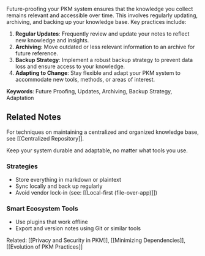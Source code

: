 
Future-proofing your PKM system ensures that the knowledge you collect remains relevant and accessible over time. This involves regularly updating, archiving, and backing up your knowledge base. Key practices include:

1. **Regular Updates**: Frequently review and update your notes to reflect new knowledge and insights.
2. **Archiving**: Move outdated or less relevant information to an archive for future reference.
3. **Backup Strategy**: Implement a robust backup strategy to prevent data loss and ensure access to your knowledge.
4. **Adapting to Change**: Stay flexible and adapt your PKM system to accommodate new tools, methods, or areas of interest.

**Keywords**: Future Proofing, Updates, Archiving, Backup Strategy, Adaptation

## Related Notes

For techniques on maintaining a centralized and organized knowledge base, see [[Centralized Repository]].

Keep your system durable and adaptable, no matter what tools you use.

### Strategies
- Store everything in markdown or plaintext
- Sync locally and back up regularly
- Avoid vendor lock-in (see: [[Local-first (file-over-app)]])

### Smart Ecosystem Tools
- Use plugins that work offline
- Export and version notes using Git or similar tools

Related: [[Privacy and Security in PKM]], [[Minimizing Dependencies]], [[Evolution of PKM Practices]]


```smart-chatgpt
```

